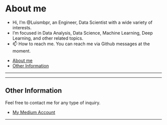 
# About me
- Hi, I’m @Luismbpr, an Engineer, Data Scientist with a wide variety of interests.
- I’m focused in Data Analysis, Data Science, Machine Learning, Deep Learning, and other related topics.
- 📫 How to reach me. You can reach me via Github messages at the moment.

<!---
Luismbpr/Luismbpr is a ✨ special ✨ repository because its `README.md` (this file) appears on your GitHub profile.
You can click the Preview link to take a look at your changes.
--->

* [About me](#about-me)
* [Other Information](#other-information)

***

***

## Other Information

Feel free to contact me for any type of inquiry.

* [My Medium Account](https://medium.com/@luismarcelobp)


***
